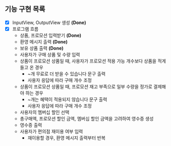 ## 기능 구현 목록

- [X] InputView, OutputView 생성 **(Done)**
- [X] 프로그램 흐름
    - 상품, 프로모션 입력받기 **(Done)**
    - 환영 메시지 출력 **(Done)**
    - 보유 상품 출력 **(Done)**
    - 사용자가 구매 상품 및 수량 입력
    - 상품이 프로모션 상품일 때, 사용자가 프로모션 적용 가능 개수보다 상품을 적게 들고 온 경우
        - ~개 무료로 더 받을 수 있습니다 문구 출력
        - 사용자 응답에 따라 구매 개수 조정
    - 상품이 프로모션 상품일 때, 프로모션 재고 부족으로 일부 수량을 정가로 결제해야 하는 경우
        - ~개는 혜택이 적용되지 않습니다 문구 출력
        - 사용자 응답에 따라 구매 개수 조정
    - 사용자의 멤버십 할인 선택
    - 총구매액, 프로모션 할인 금액, 멤버십 할인 금액을 고려하여 영수증 생성
    - 영수증 출력
    - 사용자가 편의점 재이용 여부 입력
        - 재이용할 경우, 환영 메시지 출력부터 반복
